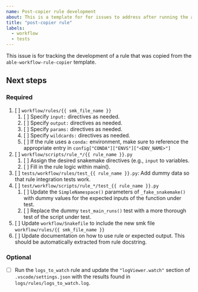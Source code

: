 ```yaml
---
name: Post-copier rule development
about: This is a template for for issues to address after running the able-workflow-rule-copier template.
title: "post-copier rule"
labels:
  - workflow
  - tests
---
```


This issue is for tracking the development of a rule that was copied from the `able-workflow-rule-copier` template.

## Next steps

### Required

1. [ ] `workflow/rules/{{ smk_file_name }}`
   1. [ ] Specify `input:` directives as needed.
   2. [ ] Specify `output:` directives as needed.
   3. [ ] Specify `params:` directives as needed.
   4. [ ] Specify `wildcards:` directives as needed.
   5. [ ] If the rule uses a `conda:` environment, make sure to reference the appropriate entry in `config["CONDA"]["ENVS"]["<ENV_NAME>"]`
2. [ ] `workflow/scripts/rule_*/{{ rule_name }}.py`
   1. [ ] Assign the desired snakemake directives (e.g., `input` to variables.
   2. [ ] Fill in the rule logic within main().
3. [ ] `tests/workflow/rules/test_{{ rule_name }}.py`: Add dummy data so that rule integration tests work.
4. [ ] `test/workflow/scripts/rule_*/test_{{ rule_name }}.py`
   1. [ ] Update the `SimpleNamespace()` parameters of `_fake_snakemake()` with dummy values for the expected inputs of the function under test.
   2. [ ] Replace the dummy `test_main_runs()` test with a more thorough test of the script under test.
5. [ ] Update `workflow/Snakefile` to include the new smk file `workflow/rules/{{ smk_file_name }}`
6. [ ] Update documentation on how to use rule or expected output. This should be automatically extracted from rule docstring.

### Optional

- [ ] Run the `logs_to_watch` rule and update the `"logViewer.watch"` section of `.vscode/settings.json` with the results found in `logs/rules/logs_to_watch.log`.
